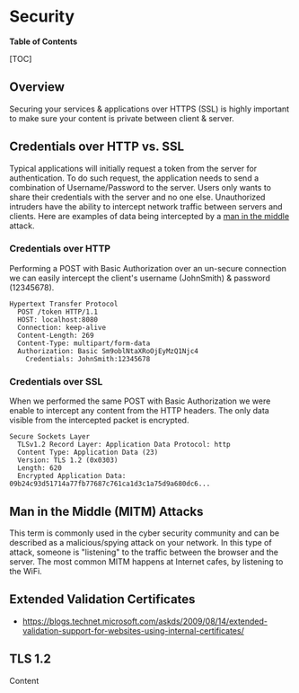 # Security

**Table of Contents**

[TOC]

## Overview

Securing your services & applications over HTTPS (SSL) is highly important to make sure your content is private between client & server.

## Credentials over HTTP vs. SSL

Typical applications will initially request a token from the server for authentication. To do such request, the application needs to send a combination of Username/Password to the server. Users only wants to share their credentials with the server and no one else. Unauthorized intruders have the ability to intercept network traffic between servers and clients. Here are examples of data being intercepted by a [man in the middle](#man-in-the-middle) attack.

### Credentials over HTTP

Performing a POST with Basic Authorization over an un-secure connection we can easily intercept the client's username (JohnSmith) & password (12345678).

```http
Hypertext Transfer Protocol
  POST /token HTTP/1.1
  HOST: localhost:8080
  Connection: keep-alive
  Content-Length: 269
  Content-Type: multipart/form-data
  Authorization: Basic Sm9oblNtaXRoOjEyMzQ1Njc4
    Credentials: JohnSmith:12345678
```

### Credentials over SSL

When we performed the same POST with Basic Authorization we were enable to intercept any content from the HTTP headers. The only data visible from the intercepted packet is encrypted.

```http
Secure Sockets Layer
  TLSv1.2 Record Layer: Application Data Protocol: http
  Content Type: Application Data (23)
  Version: TLS 1.2 (0x0303)
  Length: 620
  Encrypted Application Data: 09b24c93d51714a77fb77687c761ca1d3c1a75d9a680dc6...
```

## Man in the Middle (MITM) Attacks

This term is commonly used in the cyber security community and can be described as a malicious/spying attack on your network. In this type of attack, someone is "listening" to the traffic between the browser and the server. The most common MITM happens at Internet cafes, by listening to the WiFi.

## Extended Validation Certificates

- https://blogs.technet.microsoft.com/askds/2009/08/14/extended-validation-support-for-websites-using-internal-certificates/

## TLS 1.2

Content
